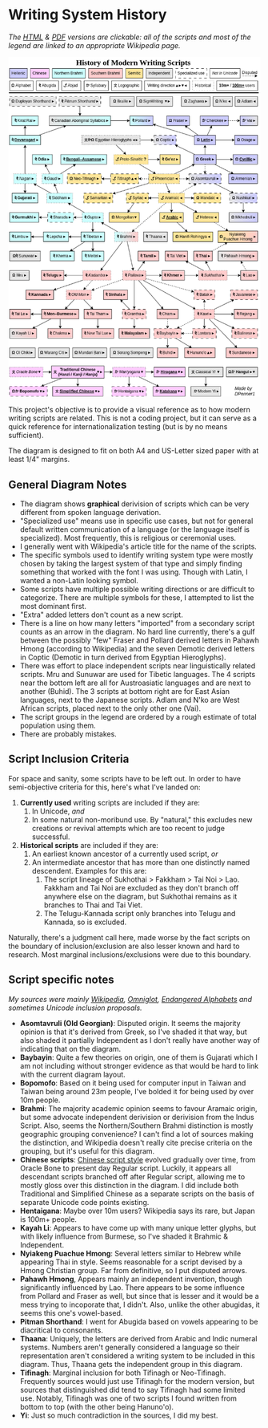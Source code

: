 # Writing System History

*The [HTML](https://github.com/DPenner1/WritingSystemHistory/blob/main/Script%20History.html) & [PDF](https://github.com/DPenner1/WritingSystemHistory/blob/main/Script%20History.pdf) versions are clickable: all of the scripts and most of the legend are linked to an appropriate Wikipedia page.*

![Writing System History](https://github.com/DPenner1/WritingSystemHistory/blob/main/Script%20History.png)

This project's objective is to provide a visual reference as to how modern writing scripts are related. This is not a coding project, but it can serve as a quick reference for internationalization testing (but is by no means sufficient).

The diagram is designed to fit on both A4 and US-Letter sized paper with at least 1/4" margins.

## General Diagram Notes

  - The diagram shows **graphical** derivision of scripts which can be very different from spoken language derivation.
  - "Specialized use" means use in specific use cases, but not for general default written communication of a language (or the language itself is specialized). Most frequently, this is religious or ceremonial uses.
  - I generally went with Wikipedia's article title for the name of the scripts.
  - The specific symbols used to identify writing system type were mostly chosen by taking the largest system of that type and simply finding something that worked with the font I was using. Though with Latin, I wanted a non-Latin looking symbol.
  - Some scripts have multiple possible writing directions or are difficult to categorize. There are multiple symbols for these, I attempted to list the most dominant first.
  - "Extra" added letters don't count as a new script.
  - There is a line on how many letters "imported" from a secondary script counts as an arrow in the diagram. No hard line currently, there's a gulf between the possibly "few" Fraser and Pollard derived letters in Pahawh Hmong (according to Wikipedia) and the seven Demotic derived letters in Coptic (Demotic in turn derived from Egyptian Hieroglyphs).
  - There was effort to place independent scripts near linguistically related scripts. Mru and Sunuwar are used for Tibetic languages. The 4 scripts near the bottom left are all for Austroasiatic languages and are next to another (Buhid). The 3 scripts at bottom right are for East Asian languages, next to the Japanese scripts. Adlam and N'ko are West African scripts, placed next to the only other one (Vai).
  - The script groups in the legend are ordered by a rough estimate of total population using them.
  - There are probably mistakes.

## Script Inclusion Criteria

For space and sanity, some scripts have to be left out. In order to have semi-objective criteria for this, here's what I've landed on:

  1. **Currently used** writing scripts are included if they are:
     1. In Unicode, _and_
     2. In some natural non-moribund use. By "natural," this excludes new creations or revival attempts which are too recent to judge successful.
  2. **Historical scripts** are included if they are:
     1. An earliest known ancestor of a currently used script, _or_
     2. An intermediate ancestor that has more than one distinctly named descendent. Examples for this are:
         1. The script lineage of Sukhothai > Fakkham > Tai Noi > Lao. Fakkham and Tai Noi are excluded as they don't branch off anywhere else on the diagram, but Sukhothai remains as it branches to Thai and Tai Viet.
         2. The Telugu-Kannada script only branches into Telugu and Kannada, so is excluded.

Naturally, there's a judgment call here, made worse by the fact scripts on the boundary of inclusion/exclusion are also lesser known and hard to research. Most marginal inclusions/exclusions were due to this boundary.

## Script specific notes

*My sources were mainly [Wikipedia](https://en.wikipedia.org), [Omniglot](https://www.omniglot.com/), [Endangered Alphabets](https://www.endangeredalphabets.net/alphabets/) and sometimes Unicode inclusion proposals.*

  - **Asomtavruli (Old Georgian)**: Disputed origin. It seems the majority opinion is that it's derived from Greek, so I've shaded it that way, but also shaded it partially Independent as I don't really have another way of indicating that on the diagram.
  - **Baybayin**: Quite a few theories on origin, one of them is Gujarati which I am not including without stronger evidence as that would be hard to link with the current diagram layout.
  - **Bopomofo**: Based on it being used for computer input in Taiwan and Taiwan being around 23m people, I've bolded it for being used by over 10m people.
  - **Brahmi**: The majority academic opinion seems to favour Aramaic origin, but some advocate independent derivision or derivision from the Indus Script. Also, seems the Northern/Southern Brahmi distinction is mostly geographic grouping convenience? I can't find a lot of sources making the distinction, and Wikipedia doesn't really cite precise criteria on the grouping, but it's useful for this diagram.
  - **Chinese scripts**: [Chinese script style](https://en.wikipedia.org/wiki/Chinese_script_styles) evolved gradually over time, from Oracle Bone to present day Regular script. Luckily, it appears all descendant scripts branched off after Regular script, allowing me to mostly gloss over this distinction in the diagram. I did include both Traditional and Simplified Chinese as a separate scripts on the basis of separate Unicode code points existing.
  - **Hentaigana**: Maybe over 10m users? Wikipedia says its rare, but Japan is 100m+ people.
  - **Kayah Li**: Appears to have come up with many unique letter glyphs, but with likely influence from Burmese, so I've shaded it Brahmic & Independent.
  - **Nyiakeng Puachue Hmong**: Several letters similar to Hebrew while appearing Thai in style. Seems reasonable for a script devised by a Hmong Christian group. Far from definitive, so I put disputed arrows.
  - **Pahawh Hmong**, Appears mainly an independent invention, though significantly influenced by Lao. There appears to be some influence from Pollard and Fraser as well, but since that is lesser and it would be a mess trying to incoporate that, I didn't. Also, unlike the other abugidas, it seems this one's vowel-based.
  - **Pitman Shorthand**: I went for Abugida based on vowels appearing to be diacritical to consonants.
  - **Thaana**: Uniquely, the letters are derived from Arabic and Indic numeral systems. Numbers aren't generally considered a language so their representation aren't considered a writing system to be included in this diagram. Thus, Thaana gets the independent group in this diagram.
  - **Tifinagh**: Marginal inclusion for both Tifinagh or Neo-Tifinagh. Frequently sources would just use Tifinagh for the modern version, but sources that distinguished did tend to say Tifinagh had some limited use. Notably, Tifinagh was one of two scripts I found written from bottom to top (with the other being Hanuno'o).
  - **Yi**: Just so much contradiction in the sources, I did my best.



